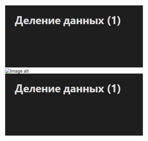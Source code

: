 
![Image alt](https://github.com/DanisSharafiev/MLCourse/blob/main/Images/image.png)
![Image alt](https://github.com/DanisSharafiev/MLCourse/blob/main/Images/123.png)
![Image alt](https://github.com/DanisSharafiev/MLCourse/blob/main/Images/image.png)



